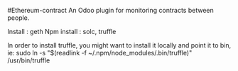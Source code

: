 #Ethereum-contract
An Odoo plugin for monitoring contracts between people.

Install :     geth
Npm install : solc, truffle

In order to install truffle, you might want to install it locally and point it to bin, ie:
sudo ln -s "$(readlink -f ~/.npm/node_modules/.bin/truffle)" /usr/bin/truffle